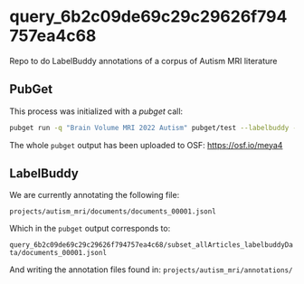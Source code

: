 # query_6b2c09de69c29c29626f794757ea4c68
 
Repo to do LabelBuddy annotations of a corpus of Autism MRI literature

## PubGet
This process was initialized with a *pubget* call:

```bash
pubget run -q "Brain Volume MRI 2022 Autism" pubget/test --labelbuddy --n_jobs 4
```

The whole `pubget` output has been uploaded to OSF: https://osf.io/meya4

## LabelBuddy
We are currently annotating the following file:

`projects/autism_mri/documents/documents_00001.jsonl`

Which in the `pubget` output corresponds to:

`query_6b2c09de69c29c29626f794757ea4c68/subset_allArticles_labelbuddyData/documents_00001.jsonl`

And writing the annotation files found in:
`projects/autism_mri/annotations/`

